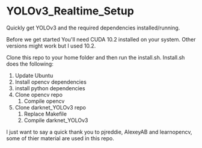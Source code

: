 # YOLOv3_Realtime_Setup
Quickly get YOLOv3 and the required dependencies installed/running.  



Before we get started You'll need CUDA 10.2 installed on your system. Other versions might work but I used 10.2.


Clone this repo to your home folder and then run the install.sh.
Install.sh does the following:
1. Update Ubuntu
1. Install opencv dependencies
1. install python dependencies
1. Clone opencv repo
	1. Compile opencv
1. Clone darknet_YOLOv3 repo
	1. Replace Makefile
	1. Compile darknet_YOLOv3
	
	
 I just want to say a quick thank you to pjreddie, AlexeyAB and learnopencv, some of thier material are used in this repo.  



